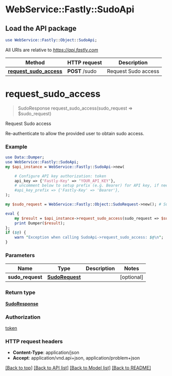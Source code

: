 # WebService::Fastly::SudoApi

## Load the API package
```perl
use WebService::Fastly::Object::SudoApi;
```

All URIs are relative to *https://api.fastly.com*

Method | HTTP request | Description
------------- | ------------- | -------------
[**request_sudo_access**](SudoApi.md#request_sudo_access) | **POST** /sudo | Request Sudo access


# **request_sudo_access**
> SudoResponse request_sudo_access(sudo_request => $sudo_request)

Request Sudo access

Re-authenticate to allow the provided user to obtain sudo access.

### Example
```perl
use Data::Dumper;
use WebService::Fastly::SudoApi;
my $api_instance = WebService::Fastly::SudoApi->new(

    # Configure API key authorization: token
    api_key => {'Fastly-Key' => 'YOUR_API_KEY'},
    # uncomment below to setup prefix (e.g. Bearer) for API key, if needed
    #api_key_prefix => {'Fastly-Key' => 'Bearer'},
);

my $sudo_request = WebService::Fastly::Object::SudoRequest->new(); # SudoRequest | 

eval {
    my $result = $api_instance->request_sudo_access(sudo_request => $sudo_request);
    print Dumper($result);
};
if ($@) {
    warn "Exception when calling SudoApi->request_sudo_access: $@\n";
}
```

### Parameters

Name | Type | Description  | Notes
------------- | ------------- | ------------- | -------------
 **sudo_request** | [**SudoRequest**](SudoRequest.md)|  | [optional] 

### Return type

[**SudoResponse**](SudoResponse.md)

### Authorization

[token](../README.md#token)

### HTTP request headers

 - **Content-Type**: application/json
 - **Accept**: application/vnd.api+json, application/problem+json

[[Back to top]](#) [[Back to API list]](../README.md#documentation-for-api-endpoints) [[Back to Model list]](../README.md#documentation-for-models) [[Back to README]](../README.md)


